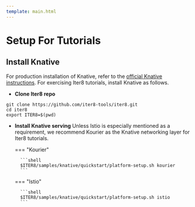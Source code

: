 ```yaml
---
template: main.html
---
```


# Setup For Tutorials

## Install Knative
For production installation of Knative, refer to the [official Knative instructions](https://knative.dev/docs/install/). For exercising Iter8 tutorials, install Knative as follows.


* **Clone Iter8 repo**
```shell
git clone https://github.com/iter8-tools/iter8.git
cd iter8
export ITER8=$(pwd)
```

* **Install Knative serving**
Unless Istio is especially mentioned as a requirement, we recommend Kourier as the Knative networking layer for Iter8 tutorials.

    === "Kourier"

        ```shell
        $ITER8/samples/knative/quickstart/platform-setup.sh kourier
        ```

    === "Istio"

        ```shell
        $ITER8/samples/knative/quickstart/platform-setup.sh istio
        ```
